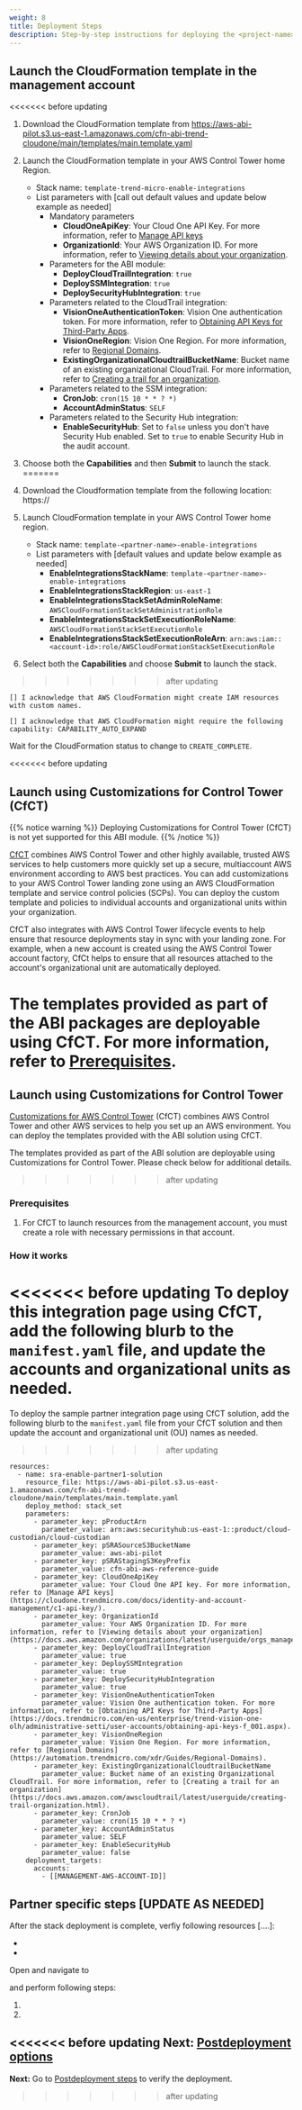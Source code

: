 ```yaml
---
weight: 8
title: Deployment Steps
description: Step-by-step instructions for deploying the <project-name>.
---
```


## Launch the CloudFormation template in the management account

<<<<<<< before updating
1. Download the CloudFormation template from https://aws-abi-pilot.s3.us-east-1.amazonaws.com/cfn-abi-trend-cloudone/main/templates/main.template.yaml
2. Launch the CloudFormation template in your AWS Control Tower home Region.
    * Stack name: `template-trend-micro-enable-integrations`
    * List parameters with [call out default values and update below example as needed]
      * Mandatory parameters
        * **CloudOneApiKey**: Your Cloud One API Key. For more information, refer to [Manage API keys](https://cloudone.trendmicro.com/docs/identity-and-account-management/c1-api-key/)
        * **OrganizationId**: Your AWS Organization ID. For more information, refer to [Viewing details about your organization](https://docs.aws.amazon.com/organizations/latest/userguide/orgs_manage_org_details.html).
      * Parameters for the ABI module:
        * **DeployCloudTrailIntegration**: `true`
        * **DeploySSMIntegration**: `true`
        * **DeploySecurityHubIntegration**: `true`
      * Parameters related to the CloudTrail integration:
        * **VisionOneAuthenticationToken**: Vision One authentication token. For more information, refer to [Obtaining API Keys for Third-Party Apps](https://docs.trendmicro.com/en-us/enterprise/trend-vision-one-olh/administrative-setti/user-accounts/obtaining-api-keys-f_001.aspx).
        * **VisionOneRegion**: Vision One Region. For more information, refer to [Regional Domains](https://automation.trendmicro.com/xdr/Guides/Regional-Domains).
        * **ExistingOrganizationalCloudtrailBucketName**: Bucket name of an existing organizational CloudTrail. For more information, refer to [Creating a trail for an organization](https://docs.aws.amazon.com/awscloudtrail/latest/userguide/creating-trail-organization.html).
      * Parameters related to the SSM integration:
        * **CronJob**: `cron(15 10 * * ? *)`
        * **AccountAdminStatus**: `SELF`
      * Parameters related to the Security Hub integration:
        * **EnableSecurityHub**: Set to `false` unless you don't have Security Hub enabled. Set to `true` to enable Security Hub in the audit account.

3. Choose both the **Capabilities** and then **Submit** to launch the stack.
=======

1. Download the Cloudformation template from the following location: https://<abi-template-location>
2. Launch CloudFormation template in your AWS Control Tower home region.
    * Stack name: `template-<partner-name>-enable-integrations`
    * List parameters with [default values and update below example as needed]
        * **EnableIntegrationsStackName**: `template-<partner-name>-enable-integrations`
        * **EnableIntegrationsStackRegion**: `us-east-1`
        * **EnableIntegrationsStackSetAdminRoleName**: `AWSCloudFormationStackSetAdministrationRole`
        * **EnableIntegrationsStackSetExecutionRoleName**: `AWSCloudFormationStackSetExecutionRole`
        * **EnableIntegrationsStackSetExecutionRoleArn**: `arn:aws:iam::<account-id>:role/AWSCloudFormationStackSetExecutionRole`

3. Select both the **Capabilities** and choose **Submit** to launch the stack.
>>>>>>> after updating

    [] I acknowledge that AWS CloudFormation might create IAM resources with custom names.

    [] I acknowledge that AWS CloudFormation might require the following capability: CAPABILITY_AUTO_EXPAND

Wait for the CloudFormation status to change to `CREATE_COMPLETE`.

<<<<<<< before updating
## Launch using Customizations for Control Tower (CfCT)

{{% notice warning %}}
Deploying Customizations for Control Tower (CfCT) is not yet supported for this ABI module.
{{% /notice %}}

[CfCT](https://aws.amazon.com/solutions/implementations/customizations-for-aws-control-tower/) combines AWS Control Tower and other highly available, trusted AWS services to help customers more quickly set up a secure, multiaccount AWS environment according to AWS best practices. You can add customizations to your AWS Control Tower landing zone using an AWS CloudFormation template and service control policies (SCPs). You can deploy the custom template and policies to individual accounts and organizational units within your organization.

CfCT also integrates with AWS Control Tower lifecycle events to help ensure that resource deployments stay in sync with your landing zone. For example, when a new account is created using the AWS Control Tower account factory, CfCt helps to ensure that all resources attached to the account's organizational unit are automatically deployed.

The templates provided as part of the ABI packages are deployable using CfCT. For more information, refer to [Prerequisites](/prerequisites.html).
=======
## Launch using Customizations for Control Tower

[Customizations for AWS Control Tower](https://aws.amazon.com/solutions/implementations/customizations-for-aws-control-tower/) (CfCT) combines AWS Control Tower and other AWS services to help you set up an AWS environment. You can deploy the templates provided with the ABI solution using CfCT.

The templates provided as part of the ABI solution are deployable using Customizations for Control Tower. Please check below for additional details.
>>>>>>> after updating

### Prerequisites

1. For CfCT to launch resources from the management account, you must create a role with necessary permissions in that account.

### How it works

<<<<<<< before updating
To deploy this integration page using CfCT, add the following blurb to the `manifest.yaml` file, and update the accounts and organizational units as needed.
=======
To deploy the sample partner integration page using CfCT solution, add the following blurb to the `manifest.yaml` file from your CfCT solution and then update the account and organizational unit (OU) names as needed.
>>>>>>> after updating

```
resources:
  - name: sra-enable-partner1-solution
    resource_file: https://aws-abi-pilot.s3.us-east-1.amazonaws.com/cfn-abi-trend-cloudone/main/templates/main.template.yaml
    deploy_method: stack_set
    parameters:
      - parameter_key: pProductArn
        parameter_value: arn:aws:securityhub:us-east-1::product/cloud-custodian/cloud-custodian
      - parameter_key: pSRASourceS3BucketName
        parameter_value: aws-abi-pilot
      - parameter_key: pSRAStagingS3KeyPrefix
        parameter_value: cfn-abi-aws-reference-guide
      - parameter_key: CloudOneApiKey
        parameter_value: Your Cloud One API key. For more information, refer to [Manage API keys](https://cloudone.trendmicro.com/docs/identity-and-account-management/c1-api-key/).
      - parameter_key: OrganizationId
        parameter_value: Your AWS Organization ID. For more information, refer to [Viewing details about your organization](https://docs.aws.amazon.com/organizations/latest/userguide/orgs_manage_org_details.html).
      - parameter_key: DeployCloudTrailIntegration
        parameter_value: true
      - parameter_key: DeploySSMIntegration
        parameter_value: true
      - parameter_key: DeploySecurityHubIntegration
        parameter_value: true
      - parameter_key: VisionOneAuthenticationToken
        parameter_value: Vision One authentication token. For more information, refer to [Obtaining API Keys for Third-Party Apps](https://docs.trendmicro.com/en-us/enterprise/trend-vision-one-olh/administrative-setti/user-accounts/obtaining-api-keys-f_001.aspx).
      - parameter_key: VisionOneRegion
        parameter_value: Vision One Region. For more information, refer to [Regional Domains](https://automation.trendmicro.com/xdr/Guides/Regional-Domains).
      - parameter_key: ExistingOrganizationalCloudtrailBucketName
        parameter_value: Bucket name of an existing Organizational CloudTrail. For more information, refer to [Creating a trail for an organization](https://docs.aws.amazon.com/awscloudtrail/latest/userguide/creating-trail-organization.html).
      - parameter_key: CronJob
        parameter_value: cron(15 10 * * ? *)
      - parameter_key: AccountAdminStatus
        parameter_value: SELF
      - parameter_key: EnableSecurityHub
        parameter_value: false
    deployment_targets:
      accounts:
        - [[MANAGEMENT-AWS-ACCOUNT-ID]]
```
## Partner specific steps [UPDATE AS NEEDED]
After the stack deployment is complete, verfiy following resources [....]:

  - <resource-1>
  - <resource-2>

Open <partner-console> and navigate to <section> and perform following steps:
   1. <step-1>
   2. <step-2>

<<<<<<< before updating
**Next:** [Postdeployment options](/post-deployment-steps/index.html)
=======

**Next:** Go to [Postdeployment steps](/post-deployment-steps/index.html) to verify the deployment.
>>>>>>> after updating
